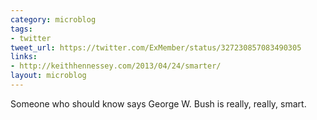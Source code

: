 ```yaml
---
category: microblog
tags:
- twitter
tweet_url: https://twitter.com/ExMember/status/327230857083490305
links:
- http://keithhennessey.com/2013/04/24/smarter/
layout: microblog
---
```

Someone who should know says George W. Bush is really, really, smart.

